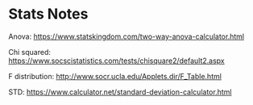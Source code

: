 # Stats Notes


Anova: https://www.statskingdom.com/two-way-anova-calculator.html

Chi squared: https://www.socscistatistics.com/tests/chisquare2/default2.aspx

F distribution: http://www.socr.ucla.edu/Applets.dir/F_Table.html

STD: https://www.calculator.net/standard-deviation-calculator.html

